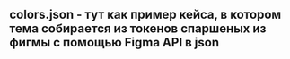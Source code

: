 ## colors.json - тут как пример кейса, в котором тема собирается из токенов спаршеных из фигмы с помощью Figma API в json
